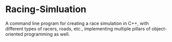 # Racing-Simluation
A command line program for creating a race simulation in C++, with different types of racers, roads, etc., implementing multiple pillars of object-oriented programming as well.
